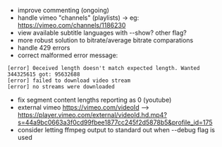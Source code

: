 + improve commenting (ongoing)
+ handle vimeo "channels" (playlists) -> eg: https://vimeo.com/channels/1186230
+ view available subtitle languages with --show? other flag?
+ more robust solution to bitrate/average bitrate comparations
+ handle 429 errors
+ correct malformed error message:
```
[error] 0eceived length doesn't match expected length. Wanted 344325615 got: 95632688
[error] failed to download video stream
[error] no streams were downloaded
```
+ fix segment content lengths reporting as 0 (youtube)
+ external vimeo https://vimeo.com/videoId
 --> https://player.vimeo.com/external/videoId.hd.mp4?s=44a9bc0663a3f0cd99fbee1877cc245f2d5878b5&profile_id=175
+ consider letting ffmpeg output to standard out when --debug flag is used
